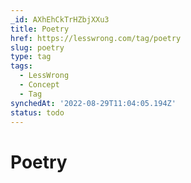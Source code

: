 ```yaml
---
_id: AXhEhCkTrHZbjXXu3
title: Poetry
href: https://lesswrong.com/tag/poetry
slug: poetry
type: tag
tags:
  - LessWrong
  - Concept
  - Tag
synchedAt: '2022-08-29T11:04:05.194Z'
status: todo
---
```


# Poetry
